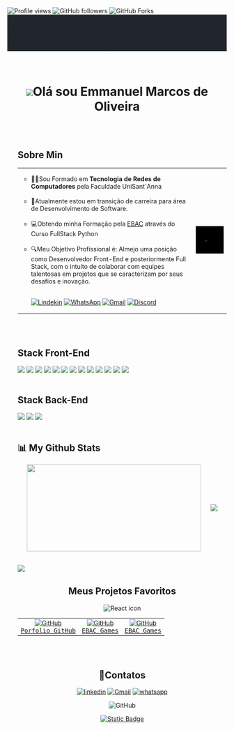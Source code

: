 <div align="left">
<img src="https://komarev.com/ghpvc/?username=emmanuelmarcosdeoliveira&color=yellow" alt="Profile views" />
<img alt="GitHub followers" src="https://img.shields.io/github/followers/emmanuelmarcosdeoliveira">
<img alt="GitHub Forks" src="https://img.shields.io/github/forks/emmanuelmarcosdeoliveira/emmanuelmarcosdeoliveira"/>
</div>

<div align="center">
<img src="https://github.com/emmanuelmarcosdeoliveira/servidor-estatico/blob/main/ApGitHub.gif"/><br>
</div>
<br>
<br>

<h1 align="center"><img src="https://raw.githubusercontent.com/kaueMarques/kaueMarques/master/hi.gif" height="30px">Olá sou Emmanuel Marcos de Oliveira</h1> 
   <td>  
<ul align="left">
<br>
<br>
    
   <h2>Sobre Min</h2>
   <table>
      <tr>
         <td>
          <ul>  
            <li>👨‍🎓Sou Formado em <strong>Tecnologia de Redes de Computadores</a></strong> pela Faculdade UniSant´Anna</li><br>
            <li>🔭Atualmente estou em <strong?>transição de carreira</strong> para área de Desenvolvimento de Software.</li><br>
            <li>💻Obtendo minha Formação pela  <a href="https://ebaconline.com.br/" target="_blank">EBAC</a> através do Curso FullStack Python</li><br>  
            <li>🔍Meu Objetivo Profissional é:</strong> Almejo uma posição como Desenvolvedor Front-End e posteriormente Full Stack, com o intuito de colaborar com equipes talentosas 
                 em projetos que se caracterizam por seus desafios e inovação.</li><br>

[![Lindekin](https://img.shields.io/badge/--path?style=social&logo=Linkedin&logoColor=%230664C1&logoSize=auto&label=Linkedin&labelColor=%23fff&cacheSeconds=https%3A%2F%2Fwww.linkedin.com%2Fin%2Femmanuel-marcos-oliveira%2F)](https://www.linkedin.com/in/emmanuel-marcos-oliveira/)
[![WhatsApp](https://img.shields.io/badge/--path?style=social&logo=WhatsApp&logoColor=%231F3833&logoSize=auto&label=WhatsApp&color=%23fff&cacheSeconds=https%3A%2F%2Fwa.me%2F5511968336094
)](https://wa.me/5511968336094)
[![Gmail](https://img.shields.io/badge/--path?style=social&logo=gmail&logoSize=auto&label=Gmail&color=%23fff&cacheSeconds=mailto%3Aemmanuelmarcosdeoliveira%40gmail.com
)](mailto:emmanuelmarcosdeoliveira@gmail.com)
[![Discord](https://img.shields.io/badge/--path?style=social&logo=discord&logoSize=auto&label=Discord&color=%23fff&cacheSeconds=https%3A%2F%2Fdiscord.com%2Finvite%2FjabEup5kEr
)](https://discord.com/invite/jabEup5kEr)

</ul>
</td>
   <td>
       <img width="350" src="https://github.com/emmanuelmarcosdeoliveira/servidor-estatico/blob/main/Emmanuel%20Oliveira%20(1).gif" />  
   </td>
   </table>
   
<br>
<br>
   
   ## Stack Front-End
   <img width="48" src="https://cdn.jsdelivr.net/gh/devicons/devicon@latest/icons/gulp/gulp-plain.svg" />
   <img width="48" src="https://cdn.jsdelivr.net/gh/devicons/devicon@latest/icons/grunt/grunt-original.svg" />
   <img width="48" src="https://cdn.jsdelivr.net/gh/devicons/devicon@latest/icons/react/react-original.svg" /> 
   <img width="48" src="https://cdn.jsdelivr.net/gh/devicons/devicon@latest/icons/redux/redux-original.svg" />       
   <img  width="48" src="https://cdn.jsdelivr.net/gh/devicons/devicon@latest/icons/eslint/eslint-original.svg" />
   <img width="48" src="https://cdn.jsdelivr.net/gh/devicons/devicon@latest/icons/typescript/typescript-original.svg" />
   <img width="48" src="https://cdn.jsdelivr.net/gh/devicons/devicon@latest/icons/javascript/javascript-plain.svg" />
   <img width="48" src="https://cdn.jsdelivr.net/gh/devicons/devicon@latest/icons/vuejs/vuejs-original.svg" />
   <img width="48" src="https://cdn.jsdelivr.net/gh/devicons/devicon@latest/icons/sass/sass-original.svg" />
   <img width="48" src="https://cdn.jsdelivr.net/gh/devicons/devicon@latest/icons/less/less-plain-wordmark.svg" />    
   <img width="48" src="https://cdn.jsdelivr.net/gh/devicons/devicon@latest/icons/bootstrap/bootstrap-original.svg" />       
   <img width="48" src="https://cdn.jsdelivr.net/gh/devicons/devicon@latest/icons/html5/html5-original.svg" />
   <img width="48" src="https://cdn.jsdelivr.net/gh/devicons/devicon@latest/icons/css3/css3-original.svg" />       
                 
   <br>
   <br>

   ## Stack Back-End
<img width="48" src="https://cdn.jsdelivr.net/gh/devicons/devicon@latest/icons/nodejs/nodejs-original.svg" />
<img width="48" src="https://cdn.jsdelivr.net/gh/devicons/devicon@latest/icons/express/express-original.svg" />
<img width="48" src="https://cdn.jsdelivr.net/gh/devicons/devicon@latest/icons/fastify/fastify-original.svg" />
                  
<br>
<br>

<h2 align="left">📊 My Github Stats</h2>
<div  align="center">
  <img height=200 width="400" align="center" src="https://github-readme-stats.vercel.app/api?username=emmanuelmarcosdeoliveira" /> &emsp;
  <img height=175 align="center" src="https://github-readme-stats.vercel.app/api/top-langs?username=emmanuelmarcosdeoliveira&layout=compact&langs_count=8&card_width=401"/>
</div>

<br>

<a href="https://www.linkedin.com/in/emmanuel-marcos-oliveira" /> <img src="https://img.shields.io/badge/--path?style=social&logo=Linkedin&logoColor=%230664C1&logoSize=auto&label=Linkedin&labelColor=%23fff&cacheSeconds=--query&link=https%3A%2F%2Fwww.linkedin.com%2Fin%2Femmanuel-marcos-oliveira%2F
 "/></a>

   
 



<div align="center">
<h2>Meus Projetos Favoritos</h2>
<img src="https://techstack-generator.vercel.app/react-icon.svg" width="36px" alt="React icon"/> 
<div>
   
<div> 
<table align="center">
  <tr>
    <td align="center">
      <a href="https://github.com/emmanuelmarcosdeoliveira/portfolio-github">
         <img  alt="GitHub" src="https://github-readme-stats.vercel.app/api/pin/?username=emmanuelmarcosdeoliveira&show_icons=true&theme=radical&repo=portfolio-github" />
            <div>
               <kbd>Porfolio GitHub</kbd>
           </div>
       </a>
   </td>
      <td align="center">
      <a href="https://github.com/emmanuelmarcosdeoliveira/ebac_games_redux">
         <img alt="GitHub" src="https://github-readme-stats.vercel.app/api/pin/?username=emmanuelmarcosdeoliveira&show_icons=true&theme=radical&repo=ebac_games_redux" />
            <div>
               <kbd>EBAC Games</kbd>
           </div>
       </a>
   </td>
   <td align="center">
      <a href="https://github.com/emmanuelmarcosdeoliveira/ebac_games_redux">
         <img alt="GitHub" src="https://github-readme-stats.vercel.app/api/pin/?username=emmanuelmarcosdeoliveira&show_icons=true&theme=radical&repo=ebac_games_redux" />
            <div>
               <kbd>EBAC Games</kbd>
           </div>
       </a>
   </td>
 </tr>
 </table>
</div>
   
<br>
<br>

<h2 align="center">📲Contatos</h2>

<div align="center">
   
[![linkedin](https://img.shields.io/badge/LinkedIn-0077B5?style=for-the-badge&logo=linkedin&logoColor=white)](https://www.linkedin.com/in/emmanuel-marcos-oliveira/)
[![Gmail](https://img.shields.io/badge/Gmail-D14836?style=for-the-badge&logo=gmail&logoColor=white)](mailto:emmanuelmarcosdeoliveira@gmail.com)
[![whatsapp](https://img.shields.io/badge/WhatsApp-25D366?style=for-the-badge&logo=whatsapp&logoColor=white)](https://wa.me/5511968336094)






 <img height="120px" alt="GitHub" src="https://octodex.github.com/images/jetpacktocat.png" />


[![Static Badge](https://img.shields.io/badge/--path?style=social&logo=Linkedin&logoColor=%230664C1&logoSize=auto&label=Linkedin&labelColor=%23fff&cacheSeconds=https%3A%2F%2Fwww.linkedin.com%2Fin%2Femmanuel-marcos-oliveira%2F)](https://www.linkedin.com/in/emmanuel-marcos-oliveira/)



<br>
<br>

</div>

